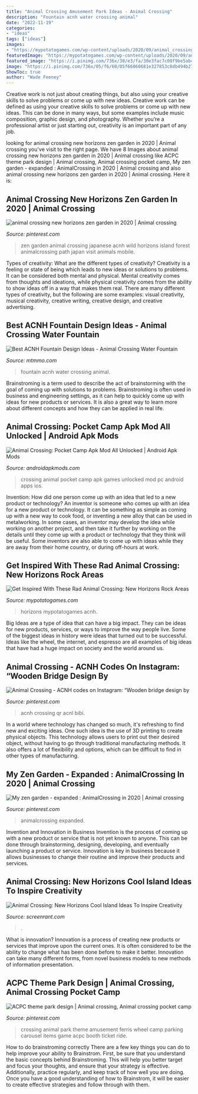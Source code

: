 ```yaml
---
title: "Animal Crossing Amusement Park Ideas - Animal Crossing"
description: "Fountain acnh water crossing animal"
date: "2022-11-19"
categories:
- "ideas"
tags: ["ideas"]
images:
- "https://mypotatogames.com/wp-content/uploads/2020/09/animal_crossing_new_horizons_rock_area_design-1.jpg"
featuredImage: "https://mypotatogames.com/wp-content/uploads/2020/09/animal_crossing_new_horizons_rock_area_design-1.jpg"
featured_image: "https://i.pinimg.com/736x/30/e3/fa/30e3fac7c00f9be5ab41bc0a67a97f47.jpg"
image: "https://i.pinimg.com/736x/05/f6/60/05f66060681e327853c8db494b27f85b.jpg"
ShowToc: true
author: "Wade Feeney"
---
```



Creative work is not just about creating things, but also using your creative skills to solve problems or come up with new ideas.
Creative work can be defined as using your creative skills to solve problems or come up with new ideas. This can be done in many ways, but some examples include music composition, graphic design, and photography. Whether you’re a professional artist or just starting out, creativity is an important part of any job.

	

		
looking for animal crossing new horizons zen garden in 2020 | Animal crossing you've visit to the right page. We have 8 Images about animal crossing new horizons zen garden in 2020 | Animal crossing like ACPC theme park design | Animal crossing, Animal crossing pocket camp, My zen garden - expanded : AnimalCrossing in 2020 | Animal crossing and also animal crossing new horizons zen garden in 2020 | Animal crossing. Here it is:
		
    
## Animal Crossing New Horizons Zen Garden In 2020 | Animal Crossing

<img loading=lazy src="https://i.pinimg.com/736x/f1/62/90/f16290669b9a452eb9339bff8d15ec3d.jpg" onerror="this.onerror=null;this.src='https://tse1.mm.bing.net/th?id=OIP.1YDkNlgK_Q0duYciBd-1SAHaEK&amp;pid=15.1';" alt="animal crossing new horizons zen garden in 2020 | Animal crossing">

_Source: pinterest.com_

>zen garden animal crossing japanese acnh wild horizons island forest animalcrossing path japan visit animals mobile. 

	

Types of creativity: What are the different types of creativity?
Creativity is a feeling or state of being which leads to new ideas or solutions to problems. It can be considered both mental and physical. Mental creativity comes from thoughts and ideations, while physical creativity comes from the ability to show ideas off in a way that makes them real. There are many different types of creativity, but the following are some examples: visual creativity, musical creativity, creative writing, creative design, and creative advertising.

    
## Best ACNH Fountain Design Ideas - Animal Crossing Water Fountain

<img loading=lazy src="https://www.mtmmo.com/upload/20201114/6374096014459761912418375.jpg" onerror="this.onerror=null;this.src='https://tse1.mm.bing.net/th?id=OIP.Z1Oq4vbRq8uzL0s7siNJLgHaEK&amp;pid=15.1';" alt="Best ACNH Fountain Design Ideas - Animal Crossing Water Fountain">

_Source: mtmmo.com_

>fountain acnh water crossing animal. 

	

Brainstroming is a term used to describe the act of brainstorming with the goal of coming up with solutions to problems. Brainstroming is often used in business and engineering settings, as it can help to quickly come up with ideas for new products or services. It is also a great way to learn more about different concepts and how they can be applied in real life.

    
## Animal Crossing: Pocket Camp Apk Mod All Unlocked | Android Apk Mods

<img loading=lazy src="https://androidapkmods.com/wp-content/uploads/2020/06/Animal-Crossing-Pocket-Camp-3.png" onerror="this.onerror=null;this.src='https://tse3.mm.bing.net/th?id=OIP.HMekT0TsLzulRlvW1S5o3gHaNL&amp;pid=15.1';" alt="Animal Crossing: Pocket Camp Apk Mod All Unlocked | Android Apk Mods">

_Source: androidapkmods.com_

>crossing animal pocket camp apk games unlocked mod pc android apps ios. 

	

Invention: How did one person come up with an idea that led to a new product or technology?
An inventor is someone who comes up with an idea for a new product or technology. It can be something as simple as coming up with a new way to cook food, or inventing a new alloy that can be used in metalworking. In some cases, an inventor may develop the idea while working on another project, and then take it further by working on the details until they come up with a product or technology that they think will be useful. Some inventors are also able to come up with ideas while they are away from their home country, or during off-hours at work.

    
## Get Inspired With These Rad Animal Crossing: New Horizons Rock Areas

<img loading=lazy src="https://mypotatogames.com/wp-content/uploads/2020/09/animal_crossing_new_horizons_rock_area_design-1.jpg" onerror="this.onerror=null;this.src='https://tse2.mm.bing.net/th?id=OIP.9ewiyYISixwkSGRDt_gkUgHaEK&amp;pid=15.1';" alt="Get Inspired With These Rad Animal Crossing: New Horizons Rock Areas">

_Source: mypotatogames.com_

>horizons mypotatogames acnh. 

	

Big Ideas are a type of idea that can have a big impact. They can be ideas for new products, services, or ways to improve the way people live. Some of the biggest ideas in history were ideas that turned out to be successful. Ideas like the wheel, the internet, and espresso are all examples of big ideas that have had a huge impact on society and the world around us.

    
## Animal Crossing - ACNH Codes On Instagram: “Wooden Bridge Design By

<img loading=lazy src="https://i.pinimg.com/736x/05/f6/60/05f66060681e327853c8db494b27f85b.jpg" onerror="this.onerror=null;this.src='https://tse3.mm.bing.net/th?id=OIP.rOchc6IPIVUAyb1pZ_NYVQHaHa&amp;pid=15.1';" alt="Animal Crossing - ACNH codes on Instagram: “Wooden bridge design by">

_Source: pinterest.com_

>acnh crossing qr acnl bibi. 

	

In a world where technology has changed so much, it's refreshing to find new and exciting ideas. One such idea is the use of 3D printing to create physical objects. This technology allows users to print out their desired object, without having to go through traditional manufacturing methods. It also offers a lot of flexibility and options, which can be difficult to find in other types of manufacturing.

    
## My Zen Garden - Expanded : AnimalCrossing In 2020 | Animal Crossing

<img loading=lazy src="https://i.pinimg.com/736x/30/e3/fa/30e3fac7c00f9be5ab41bc0a67a97f47.jpg" onerror="this.onerror=null;this.src='https://tse1.mm.bing.net/th?id=OIP.CdIMRKIBpbWWS41SaOp9-AHaHa&amp;pid=15.1';" alt="My zen garden - expanded : AnimalCrossing in 2020 | Animal crossing">

_Source: pinterest.com_

>animalcrossing expanded. 

	

Invention and Innovation in Business
Invention is the process of coming up with a new product or service that is not yet known to anyone. This can be done through brainstorming, designing, developing, and eventually launching a product or service. Innovation is key in business because it allows businesses to change their routine and improve their products and services.

    
## Animal Crossing: New Horizons Cool Island Ideas To Inspire Creativity

<img loading=lazy src="https://static2.srcdn.com/wordpress/wp-content/uploads/2020/04/Animal-Crossing-New-Horizons-Island-Ideas-Cool-And-Unique-Customization.jpg" onerror="this.onerror=null;this.src='https://tse2.mm.bing.net/th?id=OIP.72_SXwgYQ8x6GzJsy2TidQHaDt&amp;pid=15.1';" alt="Animal Crossing: New Horizons Cool Island Ideas To Inspire Creativity">

_Source: screenrant.com_

>. 

	

What is innovation?
Innovation is a process of creating new products or services that improve upon the current ones. It is often considered to be the ability to change what has been done before to make it better. Innovation can take many different forms, from novel business models to new methods of information presentation.

    
## ACPC Theme Park Design | Animal Crossing, Animal Crossing Pocket Camp

<img loading=lazy src="https://i.pinimg.com/736x/11/93/7f/11937f947677acc0d6b0d1a667bcefce.jpg" onerror="this.onerror=null;this.src='https://tse4.mm.bing.net/th?id=OIP.4jYPVYL_9-Q8kyf3CvBXegHaHa&amp;pid=15.1';" alt="ACPC theme park design | Animal crossing, Animal crossing pocket camp">

_Source: pinterest.com_

>crossing animal park theme amusement ferris wheel camp parking carousel items game acpc booth ticket ride. 

	

How to do brainstroming correctly
There are a few key things you can do to help improve your ability to Brainstrom. First, be sure that you understand the basic concepts behind Brainstroming. This will help you better target and focus your thoughts, and ensure that your strategy is effective. Additionally, practice regularly, and keep track of how well you are doing. Once you have a good understanding of how to Brainstrom, it will be easier to create effective strategies and follow through with them.

